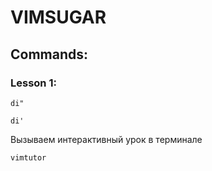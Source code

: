 # VIMSUGAR

## Commands:
### Lesson 1:
```
di"
```

```
di'
```
	
Вызываем интерактивный урок в терминале
```
vimtutor
```

